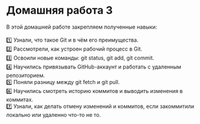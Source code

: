 # Домашняя работа 3
В этой домашней работе закрепляем полученные навыки: \
\
:one: Узнали, что такое Git и в чём его преимущества. \
:two: Рассмотрели, как устроен рабочий процесс в Git. \
:three: Освоили новые команды: git status, git add, git commit. \
:four: Научились привязывать GitHub-аккаунт и работать с удаленным репозиторием. \
:five: Поняли разницу между git fetch и git pull. \
:six: Научились смотреть историю коммитов и выводить изменения в коммитах. \
:seven: Узнали, как делать отмену изменений и коммитов, если закоммитили локально или удаленно что-то не то.
